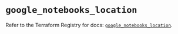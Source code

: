 # `google_notebooks_location`

Refer to the Terraform Registry for docs: [`google_notebooks_location`](https://registry.terraform.io/providers/hashicorp/google-beta/6.36.0/docs/resources/google_notebooks_location).
